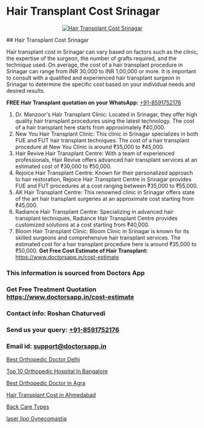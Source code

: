 # Hair Transplant Cost Srinagar

<p align="center">
  <a href="https://doctorsapp.co.in/uploads/treatment_image/Finding%20the%20best%20hair%20clinic.jpg">
    <img src="https://doctorsapp.co.in/treatment/hair-transplant" alt="Hair Transplant Cost Srinagar">
  </a>
</p>
## Hair Transplant Cost Srinagar

Hair transplant cost in Srinagar can vary based on factors such as the clinic, the expertise of the surgeon, the number of grafts required, and the technique used. On average, the cost of a hair transplant procedure in Srinagar can range from INR 30,000 to INR 1,00,000 or more. It is important to consult with a qualified and experienced hair transplant surgeon in Srinagar to determine the specific cost based on your individual needs and desired results.

**FREE Hair Transplant quotation on your WhatsApp:**  [+91-8591752176](https://api.whatsapp.com/send?phone=8591752176)

1) Dr. Manzoor's Hair Transplant Clinic: Located in Srinagar, they offer high quality hair transplant procedures using the latest technology. The cost of a hair transplant here starts from approximately ₹40,000.
2) New You Hair Transplant Clinic: This clinic in Srinagar specializes in both FUE and FUT hair transplant techniques. The cost of a hair transplant procedure at New You Clinic is around ₹35,000 to ₹45,000.
3) Hair Revive Hair Transplant Centre: With a team of experienced professionals, Hair Revive offers advanced hair transplant services at an estimated cost of ₹30,000 to ₹50,000.
4) Rejoice Hair Transplant Centre: Known for their personalized approach to hair restoration, Rejoice Hair Transplant Centre in Srinagar provides FUE and FUT procedures at a cost ranging between ₹35,000 to ₹55,000.
5) AK Hair Transplant Centre: This renowned clinic in Srinagar offers state of the art hair transplant surgeries at an approximate cost starting from ₹45,000.
6) Radiance Hair Transplant Centre: Specializing in advanced hair transplant techniques, Radiance Hair Transplant Centre provides customized solutions at a cost starting from ₹40,000.
7) Bloom Hair Transplant Clinic: Bloom Clinic in Srinagar is known for its skilled surgeons and comprehensive hair transplant services. The estimated cost for a hair transplant procedure here is around ₹35,000 to ₹50,000.
**Get Free Cost Estimate of Hair Transplant:** https://www.doctorsapp.in/cost-estimate

### This information is sourced from Doctors App 
### Get Free Treatment Quotation https://www.doctorsapp.in/cost-estimate
### Contact info: Roshan Chaturvedi 
### Send us your query: [+91-8591752176](https://api.whatsapp.com/send?phone=8591752176) 
### Email id: support@doctorsapp.in

[Best Orthopedic Doctor Delhi](https://www.linkedin.com/pulse/best-orthopedic-doctor-delhi-doctorsapp-united-arab-emirates-xqfje?trackingId=DPcWUgjMNsH%2FwZnTRgKkvw%3D%3D&lipi=urn%3Ali%3Apage%3Ad_flagship3_company_admin%3BSXrbBuk4SwWZ8nIcZ2zSvw%3D%3D)

[Top 10 Orthopedic Hospital In Bangalore](https://www.linkedin.com/pulse/top-10-orthopedic-hospital-bangalore-doctorsapp-khulna-zydle/?lipi=urn%3Ali%3Apage%3Ad_flagship3_publishing_published%3BGEqZN5HRTtyyjvrP1Bdt0Q%3D%3D)

[Best Orthopedic Doctor In Agra](https://medium.com/@vimalrana22/best-orthopedic-doctor-in-agra-57701d43b31f)

[Hair Transplant Cost in Ahmedabad](https://medium.com/@devenderrathi97/hair-transplant-cost-in-ahmedabad-6fea3f68f774)

[Back Care Types](https://doctors-apps.github.io/doctorsapp/back-care-types)

[laser lipo Gynecomastia](https://doctors-apps.github.io/doctorsapp/laser-lipo-gynecomastia)

